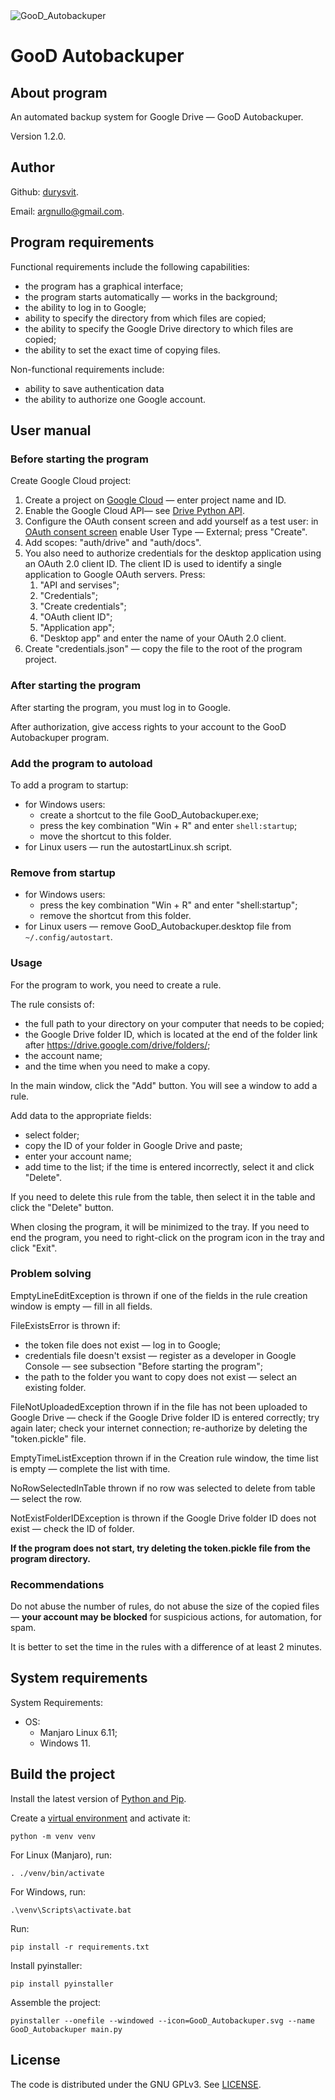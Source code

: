 <picture>
    <source media="(prefers-color-scheme: dark)" srcset="./GooD_Autobackuper.svg">
    <source media="(prefers-color-scheme: light)" srcset="./GooD_Autobackuper.svg">
    <img alt="GooD_Autobackuper" src="./GooD_Autobackuper.svg">
</picture>

# GooD Autobackuper

## About program

An automated backup system for Google Drive — GooD Autobackuper.

Version 1.2.0.

## Author 

Github: [durysvit](https://github.com/durysvit).

Email: argnullo@gmail.com.

## Program requirements

Functional requirements include the following capabilities:
* the program has a graphical interface;
* the program starts automatically — works in the background;
* the ability to log in to Google;
* ability to specify the directory from which files are copied;
* the ability to specify the Google Drive directory to which files are copied;
* the ability to set the exact time of copying files.

Non-functional requirements include:
* ability to save authentication data
* the ability to authorize one Google account.

## User manual

### Before starting the program

Create Google Cloud project:
1. Create a project on [Google Cloud](https://console.cloud.google.com/projectcreate) — enter project name and ID.
1. Enable the Google Cloud API­— see [Drive Python API](https://developers.google.com/drive/api/quickstart/python).
1. Configure the OAuth consent screen and add yourself as a test user: in [OAuth consent screen](https://console.cloud.google.com/apis/credentials/consent?) enable User Type — External; press "Create".
1. Add scopes: "auth/drive" and "auth/docs".
1. You also need to authorize credentials for the desktop application using an OAuth 2.0 client ID. The client ID is used to identify a single application to Google OAuth servers. Press:
    1. "API and servises";
    1. "Credentials";
    1. "Create credentials";
    1. "OAuth client ID";
    1. "Application app";
    1. "Desktop app" and enter the name of your OAuth 2.0 client.
1. Create "credentials.json" — copy the file to the root of the program project.

### After starting the program

After starting the program, you must log in to Google. 

After authorization, give access rights to your account to the GooD Autobackuper program.

### Add the program to autoload

To add a program to startup:
* for Windows users:
    - create a shortcut to the file GooD_Autobackuper.exe;
    - press the key combination "Win + R" and enter `shell:startup`;
    - move the shortcut to this folder. 
* for Linux users — run the autostartLinux.sh script.

### Remove from startup

* for Windows users:
    - press the key combination "Win + R" and enter "shell:startup";
    - remove the shortcut from this folder. 
* for Linux users — remove GooD_Autobackuper.desktop file from `~/.config/autostart`.

### Usage  

For the program to work, you need to create a rule. 

The rule consists of:
* the full path to your directory on your computer that needs to be copied;
* the Google Drive folder ID, which is located at the end of the folder link after https://drive.google.com/drive/folders/;
* the account name; 
* and the time when you need to make a copy.

In the main window, click the "Add" button. You will see a window to add a rule. 

Add data to the appropriate fields: 
* select folder; 
* copy the ID of your folder in Google Drive and paste; 
* enter your account name;
* add time to the list; if the time is entered incorrectly, select it and click "Delete".

If you need to delete this rule from the table, then select it in the table and click the "Delete" button.

When closing the program, it will be minimized to the tray. If you need to end the program, you need to right-click on the program icon in the tray and click "Exit".

### Problem solving

EmptyLineEditException is thrown if one of the fields in the rule creation window is empty — fill in all fields.  

FileExistsError is thrown if:
* the token file does not exist — log in to Google;
* credentials file doesn't exsist — register as a developer in Google Console — see subsection "Before starting the program";
* the path to the folder you want to copy does not exist — select an existing folder.

FileNotUploadedException thrown if in the file has not been uploaded to Google Drive — check if the Google Drive folder ID is entered correctly; try again later; check your internet connection; re-authorize by deleting the "token.pickle" file.

EmptyTimeListException thrown if in the Creation rule window, the time list is empty — complete the list with time.

NoRowSelectedInTable thrown if no row was selected to delete from table — select the row.

NotExistFolderIDException is thrown if the Google Drive folder ID does not exist — check the ID of folder.

**If the program does not start, try deleting the token.pickle file from the program directory.**

### Recommendations

Do not abuse the number of rules, do not abuse the size of the copied files — **your account may be blocked** for suspicious actions, for automation, for spam.

It is better to set the time in the rules with a difference of at least 2 minutes.

## System requirements

System Requirements:
* OS:
    - Manjaro Linux 6.11;
    - Windows 11.

## Build the project

Install the latest version of [Python and Pip](https://www.python.org/).

Create a [virtual environment](https://docs.python.org/uk/3.10/library/venv.html) and activate it:

```
python -m venv venv
```

For Linux (Manjaro), run:

```
. ./venv/bin/activate
```

For Windows, run:

```
.\venv\Scripts\activate.bat
```

Run:

```
pip install -r requirements.txt
```

Install pyinstaller:

```
pip install pyinstaller
```

Assemble the project:

```
pyinstaller --onefile --windowed --icon=GooD_Autobackuper.svg --name GooD_Autobackuper main.py
```

## License

The code is distributed under the GNU GPLv3. See [LICENSE](./LICENSE).
